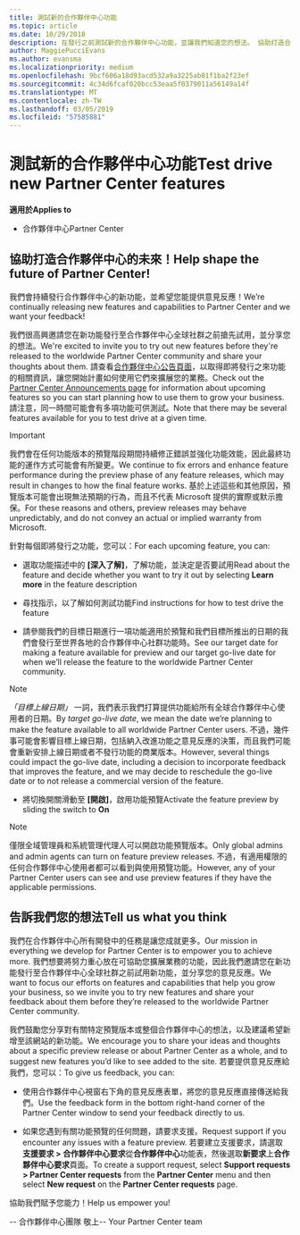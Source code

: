 ```yaml
---
title: 測試新的合作夥伴中心功能
ms.topic: article
ms.date: 10/29/2018
description: 在發行之前測試新的合作夥伴中心功能，並讓我們知道您的想法。 協助打造合作夥伴中心的未來！
author: MaggiePucciEvans
ms.author: evansma
ms.localizationpriority: medium
ms.openlocfilehash: 9bcf606a18d93acd532a9a3225ab01f1ba2f23ef
ms.sourcegitcommit: 4c34d6fcaf020bcc53eaa5f0379011a56149a14f
ms.translationtype: MT
ms.contentlocale: zh-TW
ms.lasthandoff: 03/05/2019
ms.locfileid: "57585881"
---
```

# <a name="test-drive-new-partner-center-features"></a><span data-ttu-id="26854-104">測試新的合作夥伴中心功能</span><span class="sxs-lookup"><span data-stu-id="26854-104">Test drive new Partner Center features</span></span>

<span data-ttu-id="26854-105">**適用於**</span><span class="sxs-lookup"><span data-stu-id="26854-105">**Applies to**</span></span>

- <span data-ttu-id="26854-106">合作夥伴中心</span><span class="sxs-lookup"><span data-stu-id="26854-106">Partner Center</span></span>

## <a name="help-shape-the-future-of-partner-center"></a><span data-ttu-id="26854-107">協助打造合作夥伴中心的未來！</span><span class="sxs-lookup"><span data-stu-id="26854-107">Help shape the future of Partner Center!</span></span>

<span data-ttu-id="26854-108">我們會持續發行合作夥伴中心的新功能，並希望您能提供意見反應！</span><span class="sxs-lookup"><span data-stu-id="26854-108">We’re continually releasing new features and capabilities to Partner Center and we want your feedback!</span></span> 

<span data-ttu-id="26854-109">我們很高興邀請您在新功能發行至合作夥伴中心全球社群之前搶先試用，並分享您的想法。</span><span class="sxs-lookup"><span data-stu-id="26854-109">We're excited to invite you to try out new features before they're released to the worldwide Partner Center community and share your thoughts about them.</span></span> <span data-ttu-id="26854-110">請查看[合作夥伴中心公告頁面](https://partnercenter.microsoft.com/pcv/announcements)，以取得即將發行之來功能的相關資訊，讓您開始計畫如何使用它們來擴展您的業務。</span><span class="sxs-lookup"><span data-stu-id="26854-110">Check out the [Partner Center Announcements page](https://partnercenter.microsoft.com/pcv/announcements) for information about upcoming features so you can start planning how to use them to grow your business.</span></span> <span data-ttu-id="26854-111">請注意，同一時間可能會有多項功能可供測試。</span><span class="sxs-lookup"><span data-stu-id="26854-111">Note that there may be several features available for you to test drive at a given time.</span></span>

> [!IMPORTANT]  
> <span data-ttu-id="26854-112">我們會在任何功能版本的預覽階段期間持續修正錯誤並強化功能效能，因此最終功能的運作方式可能會有所變更。</span><span class="sxs-lookup"><span data-stu-id="26854-112">We continue to fix errors and enhance feature performance during the preview phase of any feature releases, which may result in changes to how the final feature works.</span></span> <span data-ttu-id="26854-113">基於上述這些和其他原因，預覽版本可能會出現無法預期的行為，而且不代表 Microsoft 提供的實際或默示擔保。</span><span class="sxs-lookup"><span data-stu-id="26854-113">For these reasons and others, preview releases may behave unpredictably, and do not convey an actual or implied warranty from Microsoft.</span></span>

<span data-ttu-id="26854-114">針對每個即將發行之功能，您可以：</span><span class="sxs-lookup"><span data-stu-id="26854-114">For each upcoming feature, you can:</span></span>

- <span data-ttu-id="26854-115">選取功能描述中的 **\[深入了解\]**，了解功能，並決定是否要試用</span><span class="sxs-lookup"><span data-stu-id="26854-115">Read about the feature and decide whether you want to try it out by selecting **Learn more** in the feature description</span></span> 

- <span data-ttu-id="26854-116">尋找指示，以了解如何測試功能</span><span class="sxs-lookup"><span data-stu-id="26854-116">Find instructions for how to test drive the feature</span></span>

- <span data-ttu-id="26854-117">請參閱我們的目標日期進行一項功能適用於預覽和我們目標所推出的日期的我們會發行至世界各地的合作夥伴中心社群功能時。</span><span class="sxs-lookup"><span data-stu-id="26854-117">See our target date for making a feature available for preview and our target go-live date for when we’ll release the feature to the worldwide Partner Center community.</span></span>

> [!NOTE]  
>  <span data-ttu-id="26854-118">*「目標上線日期」* 一詞，我們表示我們打算提供功能給所有全球合作夥伴中心使用者的日期。</span><span class="sxs-lookup"><span data-stu-id="26854-118">By *target go-live date*, we mean the date we’re planning to make the feature available to all worldwide Partner Center users.</span></span> <span data-ttu-id="26854-119">不過，幾件事可能會影響目標上線日期，包括納入改進功能之意見反應的決策，而且我們可能會重新安排上線日期或者不發行功能的商業版本。</span><span class="sxs-lookup"><span data-stu-id="26854-119">However, several things could impact the go-live date, including a decision to incorporate feedback that improves the feature, and we may decide to reschedule the go-live date or to not release a commercial version of the feature.</span></span>  

- <span data-ttu-id="26854-120">將切換開關滑動至 **\[開啟\]**，啟用功能預覽</span><span class="sxs-lookup"><span data-stu-id="26854-120">Activate the feature preview by sliding the switch to **On**</span></span>

> [!NOTE]  
>  <span data-ttu-id="26854-121">僅限全域管理員和系統管理代理人可以開啟功能預覽版本。</span><span class="sxs-lookup"><span data-stu-id="26854-121">Only global admins and admin agents can turn on feature preview releases.</span></span> <span data-ttu-id="26854-122">不過，有適用權限的任何合作夥伴中心使用者都可以看到與使用預覽功能。</span><span class="sxs-lookup"><span data-stu-id="26854-122">However, any of your Partner Center users can see and use preview features if they have the applicable permissions.</span></span>
 
## <a name="tell-us-what-you-think"></a><span data-ttu-id="26854-123">告訴我們您的想法</span><span class="sxs-lookup"><span data-stu-id="26854-123">Tell us what you think</span></span>

<span data-ttu-id="26854-124">我們在合作夥伴中心所有開發中的任務是讓您成就更多。</span><span class="sxs-lookup"><span data-stu-id="26854-124">Our mission in everything we develop for Partner Center is to empower you to achieve more.</span></span> <span data-ttu-id="26854-125">我們想要將努力重心放在可協助您擴展業務的功能，因此我們邀請您在新功能發行至合作夥伴中心全球社群之前試用新功能，並分享您的意見反應。</span><span class="sxs-lookup"><span data-stu-id="26854-125">We want to focus our efforts on features and capabilities that help you grow your business, so we invite you to try new features and share your feedback about them before they’re released to the worldwide Partner Center community.</span></span> 

<span data-ttu-id="26854-126">我們鼓勵您分享對有關特定預覽版本或整個合作夥伴中心的想法，以及建議希望新增至該網站的新功能。</span><span class="sxs-lookup"><span data-stu-id="26854-126">We encourage you to share your ideas and thoughts about a specific preview release or about Partner Center as a whole, and to suggest new features you’d like to see added to the site.</span></span> <span data-ttu-id="26854-127">若要提供意見反應給我們，您可以：</span><span class="sxs-lookup"><span data-stu-id="26854-127">To give us feedback, you can:</span></span>  

-   <span data-ttu-id="26854-128">使用合作夥伴中心視窗右下角的意見反應表單，將您的意見反應直接傳送給我們。</span><span class="sxs-lookup"><span data-stu-id="26854-128">Use the feedback form in the bottom right-hand corner of the Partner Center window to send your feedback directly to us.</span></span> 

-   <span data-ttu-id="26854-129">如果您遇到有關功能預覽的任何問題，請要求支援。</span><span class="sxs-lookup"><span data-stu-id="26854-129">Request support if you encounter any issues with a feature preview.</span></span> <span data-ttu-id="26854-130">若要建立支援要求，請選取**支援要求 > 合作夥伴中心要求**從**合作夥伴中心**功能表，然後選取**新要求**上**合作夥伴中心要求**頁面。</span><span class="sxs-lookup"><span data-stu-id="26854-130">To create a support request, select **Support requests > Partner Center requests** from the **Partner Center** menu and then select **New request** on the **Partner Center requests** page.</span></span>

<span data-ttu-id="26854-131">協助我們賦予您能力！</span><span class="sxs-lookup"><span data-stu-id="26854-131">Help us empower you!</span></span>

<span data-ttu-id="26854-132">-- 合作夥伴中心團隊  敬上</span><span class="sxs-lookup"><span data-stu-id="26854-132">-- Your Partner Center team</span></span>

